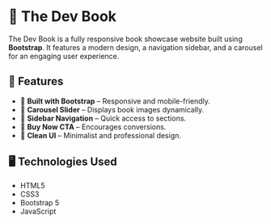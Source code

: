 # 📖 The Dev Book

The Dev Book is a fully responsive book showcase website built using **Bootstrap**. It features a modern design, a navigation sidebar, and a carousel for an engaging user experience.

## 🚀 Features

- 📌 **Built with Bootstrap** – Responsive and mobile-friendly.
- 🎠 **Carousel Slider** – Displays book images dynamically.
- 📑 **Sidebar Navigation** – Quick access to sections.
- 🛒 **Buy Now CTA** – Encourages conversions.
- 🎨 **Clean UI** – Minimalist and professional design.

## 🖥️ Technologies Used

- HTML5
- CSS3
- Bootstrap 5
- JavaScript
